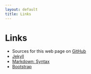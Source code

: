 ```yaml
---
layout: default
title: Links
---
```


Links
=====

* Sources for this web page on [GitHub](https://github.com/wahn/jan_walter_org)
* [Jekyll](http://jekyllrb.com)
* [Markdown: Syntax](http://daringfireball.net/projects/markdown/syntax)
* [Bootstrap](http://getbootstrap.com)
